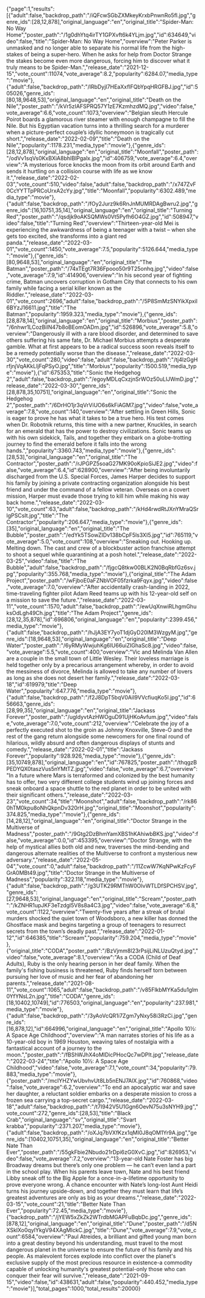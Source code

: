{"page":1,"results":[{"adult":false,"backdrop_path":"/iQFcwSGbZXMkeyKrxbPnwnRo5fl.jpg","genre_ids":[28,12,878],"original_language":"en","original_title":"Spider-Man: No Way Home","poster_path":"/1g0dhYtq4irTY1GPXvft6k4YLjm.jpg","id":634649,"video":false,"title":"Spider-Man: No Way Home","overview":"Peter Parker is unmasked and no longer able to separate his normal life from the high-stakes of being a super-hero. When he asks for help from Doctor Strange the stakes become even more dangerous, forcing him to discover what it truly means to be Spider-Man.","release_date":"2021-12-15","vote_count":11074,"vote_average":8.2,"popularity":6284.07,"media_type":"movie"},{"adult":false,"backdrop_path":"/lRbDyjI7HEaXxflFQbYpqHRGFBJ.jpg","id":505026,"genre_ids":[80,18,9648,53],"original_language":"en","original_title":"Death on the Nile","poster_path":"/kVr5zIAFSPRQ57Y1zE7KzmhzdMQ.jpg","video":false,"vote_average":6.6,"vote_count":1073,"overview":"Belgian sleuth Hercule Poirot boards a glamorous river steamer with enough champagne to fill the Nile. But his Egyptian vacation turns into a thrilling search for a murderer when a picture-perfect couple’s idyllic honeymoon is tragically cut short.","release_date":"2022-02-09","title":"Death on the Nile","popularity":1178.231,"media_type":"movie"},{"genre_ids":[28,12,878],"original_language":"en","original_title":"Moonfall","poster_path":"/odVv1sqVs0KxBXiA8bhIBlPgalx.jpg","id":406759,"vote_average":6.4,"overview":"A mysterious force knocks the moon from its orbit around Earth and sends it hurtling on a collision course with life as we know it.","release_date":"2022-02-03","vote_count":510,"video":false,"adult":false,"backdrop_path":"/x747ZvF0CcYYTTpPRCoUrxA2cYy.jpg","title":"Moonfall","popularity":6302.489,"media_type":"movie"},{"adult":false,"backdrop_path":"/fOy2Jurz9k6RnJnMUMRDAgBwru2.jpg","genre_ids":[16,10751,35,14],"original_language":"en","original_title":"Turning Red","poster_path":"/qsdjk9oAKSQMWs0Vt5Pyfh6O4GZ.jpg","id":508947,"video":false,"title":"Turning Red","overview":"Thirteen-year-old Mei is experiencing the awkwardness of being a teenager with a twist – when she gets too excited, she transforms into a giant red panda.","release_date":"2022-03-01","vote_count":1450,"vote_average":7.5,"popularity":5126.644,"media_type":"movie"},{"genre_ids":[80,9648,53],"original_language":"en","original_title":"The Batman","poster_path":"/74xTEgt7R36Fpooo50r9T25onhq.jpg","video":false,"vote_average":7.9,"id":414906,"overview":"In his second year of fighting crime, Batman uncovers corruption in Gotham City that connects to his own family while facing a serial killer known as the Riddler.","release_date":"2022-03-01","vote_count":2696,"adult":false,"backdrop_path":"/5P8SmMzSNYikXpxil6BYzJ16611.jpg","title":"The Batman","popularity":1959.323,"media_type":"movie"},{"genre_ids":[28,878,14],"original_language":"en","original_title":"Morbius","poster_path":"/6nhwr1LCozBiIN47b8oBEomOADm.jpg","id":526896,"vote_average":5.8,"overview":"Dangerously ill with a rare blood disorder, and determined to save others suffering his same fate, Dr. Michael Morbius attempts a desperate gamble. What at first appears to be a radical success soon reveals itself to be a remedy potentially worse than the disease.","release_date":"2022-03-30","vote_count":280,"video":false,"adult":false,"backdrop_path":"/tj4lzGgHrfjnjVqAKkLIjFqPSyO.jpg","title":"Morbius","popularity":1500.519,"media_type":"movie"},{"id":675353,"title":"Sonic the Hedgehog 2","adult":false,"backdrop_path":"/egoyMDLqCxzjnSrWOz50uLlJWmD.jpg","release_date":"2022-03-30","genre_ids":[28,878,35,10751],"original_language":"en","original_title":"Sonic the Hedgehog 2","poster_path":"/6DrHO1jr3qVrViUO6s6kFiAGM7.jpg","video":false,"vote_average":7.8,"vote_count":140,"overview":"After settling in Green Hills, Sonic is eager to prove he has what it takes to be a true hero. His test comes when Dr. Robotnik returns, this time with a new partner, Knuckles, in search for an emerald that has the power to destroy civilizations. Sonic teams up with his own sidekick, Tails, and together they embark on a globe-trotting journey to find the emerald before it falls into the wrong hands.","popularity":3360.743,"media_type":"movie"},{"genre_ids":[28,53],"original_language":"en","original_title":"The Contractor","poster_path":"/rJPGPZ5soaG27MK90oKpioSiJE2.jpg","video":false,"vote_average":6.4,"id":628900,"overview":"After being involuntarily discharged from the U.S. Special Forces, James Harper decides to support his family by joining a private contracting organization alongside his best friend and under the command of a fellow veteran. Overseas on a covert mission, Harper must evade those trying to kill him while making his way back home.","release_date":"2022-03-10","vote_count":63,"adult":false,"backdrop_path":"/kHd4rwdRtJXnYMraQSrlgPSCsIt.jpg","title":"The Contractor","popularity":206.647,"media_type":"movie"},{"genre_ids":[35],"original_language":"en","original_title":"The Bubble","poster_path":"/edYk5TSowZIDv138bCpF5ls3XI5.jpg","id":765119,"vote_average":5.0,"vote_count":108,"overview":"Sneaking out. Hooking up. Melting down. The cast and crew of a blockbuster action franchise attempt to shoot a sequel while quarantining at a posh hotel.","release_date":"2022-03-25","video":false,"title":"The Bubble","adult":false,"backdrop_path":"/fjgcQ8tkw00BLK2N0BqRbfGz6sv.jpg","popularity":355.768,"media_type":"movie"},{"original_title":"The Adam Project","poster_path":"/wFjboE0aFZNbVOF05fzrka9Fqyx.jpg","video":false,"vote_average":7.0,"overview":"After accidentally crash-landing in 2022, time-traveling fighter pilot Adam Reed teams up with his 12-year-old self on a mission to save the future.","release_date":"2022-03-11","vote_count":1570,"adult":false,"backdrop_path":"/ewUqXnwiRLhgmGhuksOdLgh49Ch.jpg","title":"The Adam Project","genre_ids":[28,12,35,878],"id":696806,"original_language":"en","popularity":2399.456,"media_type":"movie"},{"adult":false,"backdrop_path":"/hJjA3EY7yoT1djGyD20lM3WzgyM.jpg","genre_ids":[18,9648,53],"original_language":"en","original_title":"Deep Water","poster_path":"/6yRMyWwjuhKg6IU66uiZIGhaSc8.jpg","video":false,"vote_average":5.5,"vote_count":400,"overview":"Vic and Melinda Van Allen are a couple in the small town of Little Wesley. Their loveless marriage is held together only by a precarious arrangement whereby, in order to avoid the messiness of divorce, Melinda is allowed to take any number of lovers as long as she does not desert her family.","release_date":"2022-03-18","id":619979,"title":"Deep Water","popularity":647.776,"media_type":"movie"},{"adult":false,"backdrop_path":"/f2J8DpT5bqV0AiI9VVcfiuqKo5l.jpg","id":656663,"genre_ids":[28,99,35],"original_language":"en","original_title":"Jackass Forever","poster_path":"/ugIdyvtAzHWOguD91UjHKoAvfum.jpg","video":false,"vote_average":7.0,"vote_count":212,"overview":"Celebrate the joy of a perfectly executed shot to the groin as Johnny Knoxville, Steve-O and the rest of the gang return alongside some newcomers for one final round of hilarious, wildly absurd and often dangerous displays of stunts and comedy.","release_date":"2022-02-01","title":"Jackass Forever","popularity":928.926,"media_type":"movie"},{"genre_ids":[35,10749,878],"original_language":"en","id":767825,"poster_path":"/thqgzBPEDYQX0taszVus5nYMtTZ.jpg","video":false,"vote_average":6.7,"overview":"In a future where Mars is terraformed and colonized by the best humanity has to offer, two very different college students wind up joining forces and sneak onboard a space shuttle to the red planet in order to be united with their significant others.","release_date":"2022-03-23","vote_count":34,"title":"Moonshot","adult":false,"backdrop_path":"/rk860hTM0kpu8oNhQkpnDv320rH.jpg","original_title":"Moonshot","popularity":374.825,"media_type":"movie"},{"genre_ids":[14,28,12],"original_language":"en","original_title":"Doctor Strange in the Multiverse of Madness","poster_path":"/9Gtg2DzBhmYamXBS1hKAhiwbBKS.jpg","video":false,"vote_average":0.0,"id":453395,"overview":"Doctor Strange, with the help of mystical allies both old and new, traverses the mind-bending and dangerous alternate realities of the Multiverse to confront a mysterious new adversary.","release_date":"2022-05-04","vote_count":0,"adult":false,"backdrop_path":"/11ZcwW7KqNPwKzFcyFGrA0MBt49.jpg","title":"Doctor Strange in the Multiverse of Madness","popularity":322.118,"media_type":"movie"},{"adult":false,"backdrop_path":"/g3UTK29RMThW0OIvWTLDfSPCHSV.jpg","genre_ids":[27,9648,53],"original_language":"en","original_title":"Scream","poster_path":"/kZNHR1upJKF3eTzdgl5V8s8a4C3.jpg","video":false,"vote_average":6.8,"vote_count":1122,"overview":"Twenty-five years after a streak of brutal murders shocked the quiet town of Woodsboro, a new killer has donned the Ghostface mask and begins targeting a group of teenagers to resurrect secrets from the town’s deadly past.","release_date":"2022-01-12","id":646385,"title":"Scream","popularity":759.204,"media_type":"movie"},{"original_title":"CODA","poster_path":"/BzVjmm8l23rPsijLiNLUzuQtyd.jpg","video":false,"vote_average":8.1,"overview":"As a CODA (Child of Deaf Adults), Ruby is the only hearing person in her deaf family. When the family's fishing business is threatened, Ruby finds herself torn between pursuing her love of music and her fear of abandoning her parents.","release_date":"2021-08-11","vote_count":1065,"adult":false,"backdrop_path":"/v85FlkbMYKa5du1glm0YfYNsL2n.jpg","title":"CODA","genre_ids":[18,10402,10749],"id":776503,"original_language":"en","popularity":237.981,"media_type":"movie"},{"adult":false,"backdrop_path":"/3yAoVcQR1i7Zgm7yNxy58i3RzCi.jpg","genre_ids":[16,878,12],"id":664996,"original_language":"en","original_title":"Apollo 10½:  A Space Age Childhood","overview":"A man narrates stories of his life as a 10-year-old boy in 1969 Houston, weaving tales of nostalgia with a fantastical account of a journey to the moon.","poster_path":"/fBShWJhX4oMlDicPHocQc7wDPlt.jpg","release_date":"2022-03-24","title":"Apollo 10½:  A Space Age Childhood","video":false,"vote_average":7.1,"vote_count":34,"popularity":79.883,"media_type":"movie"},{"poster_path":"/mcIYHZYwUbvhvUt8Lb5nENJ7AlX.jpg","id":760868,"video":false,"vote_average":6.2,"overview":"To end an apocalyptic war and save her daughter, a reluctant soldier embarks on a desperate mission to cross a frozen sea carrying a top-secret cargo.","release_date":"2022-03-18","adult":false,"backdrop_path":"/t7I942V5U1Ggn6OevN75u3sNYH9.jpg","vote_count":272,"genre_ids":[28,53],"title":"Black Crab","original_language":"sv","original_title":"Svart krabba","popularity":2371.207,"media_type":"movie"},{"adult":false,"backdrop_path":"/oXJq7bVXfKzx1qMI0J8qOM1Yr9A.jpg","genre_ids":[10402,10751,35],"original_language":"en","original_title":"Better Nate Than Ever","poster_path":"/55gkFbie2Nbudo21rDpi6zG0XvC.jpg","id":826953,"video":false,"vote_average":7.2,"overview":"13-year-old Nate Foster has big Broadway dreams but there’s only one problem — he can’t even land a part in the school play. When his parents leave town, Nate and his best friend Libby sneak off to the Big Apple for a once-in-a-lifetime opportunity to prove everyone wrong. A chance encounter with Nate’s long-lost Aunt Heidi turns his journey upside-down, and together they must learn that life’s greatest adventures are only as big as your dreams.","release_date":"2022-03-15","vote_count":21,"title":"Better Nate Than Ever","popularity":72.45,"media_type":"movie"},{"backdrop_path":"/jYEW5xZkZk2WTrdbMGAPFuBqbDc.jpg","genre_ids":[878,12],"original_language":"en","original_title":"Dune","poster_path":"/d5NXSklXo0qyIYkgV94XAgMIckC.jpg","title":"Dune","vote_average":7.9,"vote_count":6584,"overview":"Paul Atreides, a brilliant and gifted young man born into a great destiny beyond his understanding, must travel to the most dangerous planet in the universe to ensure the future of his family and his people. As malevolent forces explode into conflict over the planet's exclusive supply of the most precious resource in existence-a commodity capable of unlocking humanity's greatest potential-only those who can conquer their fear will survive.","release_date":"2021-09-15","video":false,"id":438631,"adult":false,"popularity":440.452,"media_type":"movie"}],"total_pages":1000,"total_results":20000}
